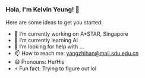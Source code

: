 ### Hola, I'm Kelvin Yeung! 👋


Here are some ideas to get you started:

- 🔭 I’m currently working on A*STAR, Singapore
- 🌱 I’m currently learning AI
- 🤔 I’m looking for help with ...
- 📫 How to reach me:  yangzhihan@mail.sdu.edu.cn
- 😄 Pronouns: He/His
- ⚡ Fun fact: Trying to figure out lol
